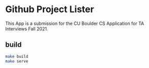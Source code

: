 
# Github Project Lister

This App is a submission for the CU Boulder CS Application for TA Interviews Fall 2021.

## build

```sh
make build
make serve
```
